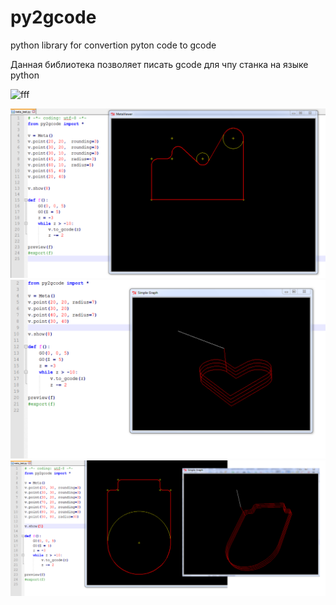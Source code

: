 # py2gcode
python library for convertion pyton code to gcode

Данная библиотека позволяет писать gcode для чпу станка на языке python

![fff](https://www.youtube.com/watch?v=TDeVRnZQjcs)

![пример](https://github.com/aaleksander/py2gcode/blob/master/scr_meta_01.PNG)
![пример](https://github.com/aaleksander/py2gcode/blob/master/scr_meta_02.PNG)
![пример](https://github.com/aaleksander/py2gcode/blob/master/scr_meta_03.PNG)
